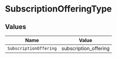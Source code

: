 # SubscriptionOfferingType


## Values

| Name                   | Value                  |
| ---------------------- | ---------------------- |
| `SubscriptionOffering` | subscription_offering  |